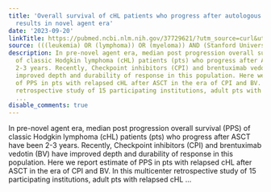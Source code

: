 ```yaml
---
title: 'Overall survival of cHL patients who progress after autologous stem cell transplant:
  results in novel agent era'
date: '2023-09-20'
linkTitle: https://pubmed.ncbi.nlm.nih.gov/37729621/?utm_source=curl&utm_medium=rss&utm_campaign=pubmed-2&utm_content=1Rkszs2HVZ2RHP33OibaNFew6VK-LzjJWTD4GwmLlk8B-wCceh&fc=20220923065203&ff=20230921190649&v=2.17.9.post6+86293ac
source: (((leukemia) OR (lymphoma)) OR (myeloma)) AND (Stanford University[Affiliation])
description: In pre-novel agent era, median post progression overall survival (PPS)
  of classic Hodgkin lymphoma (cHL) patients (pts) who progress after ASCT have been
  2-3 years. Recently, Checkpoint inhibitors (CPI) and brentuximab vedotin (BV) have
  improved depth and durability of response in this population. Here we report estimate
  of PPS in pts with relapsed cHL after ASCT in the era of CPI and BV. In this multicenter
  retrospective study of 15 participating institutions, adult pts with relapsed cHL
  ...
disable_comments: true
---
```

In pre-novel agent era, median post progression overall survival (PPS) of classic Hodgkin lymphoma (cHL) patients (pts) who progress after ASCT have been 2-3 years. Recently, Checkpoint inhibitors (CPI) and brentuximab vedotin (BV) have improved depth and durability of response in this population. Here we report estimate of PPS in pts with relapsed cHL after ASCT in the era of CPI and BV. In this multicenter retrospective study of 15 participating institutions, adult pts with relapsed cHL ...